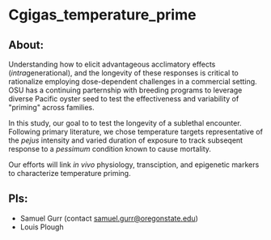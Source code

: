 # Cgigas_temperature_prime

## About: 

Understanding how to elicit advantageous acclimatory effects (*intra*generational), and the longevity of these responses 
is critical to rationalize employing dose-dependent challenges in a commercial setting. OSU has a continuing parternship with 
breeding programs to leverage diverse Pacific oyster seed to test the effectiveness and variability of "priming" across families. 

In this study, our goal to to test the longevity of a sublethal encounter. 
Following primary literature, we chose temperature targets representative of the *pejus* intensity 
and varied duration of exposure to track subseqent response to a *pessimum* condition known to cause mortality. 

Our efforts will link *in vivo* physiology, transciption, and epigenetic markers to characterize temperature priming.

## PIs: 
- Samuel Gurr (contact samuel.gurr@oregonstate.edu)
- Louis Plough 



